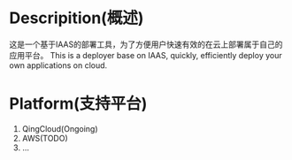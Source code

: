 Descripition(概述)
=================
这是一个基于IAAS的部署工具，为了方便用户快速有效的在云上部署属于自己的应用平台。
This is a deployer base on IAAS, quickly, efficiently deploy your own applications on cloud.

Platform(支持平台)
==================
1. QingCloud(Ongoing)
2. AWS(TODO)
3. ...

